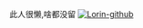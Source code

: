 此人很懒,啥都没留
[![Lorin-github](https://github-readme-stats.vercel.app/api?username=Moeary)](https://github.com/anuraghazra/github-readme-stats)
